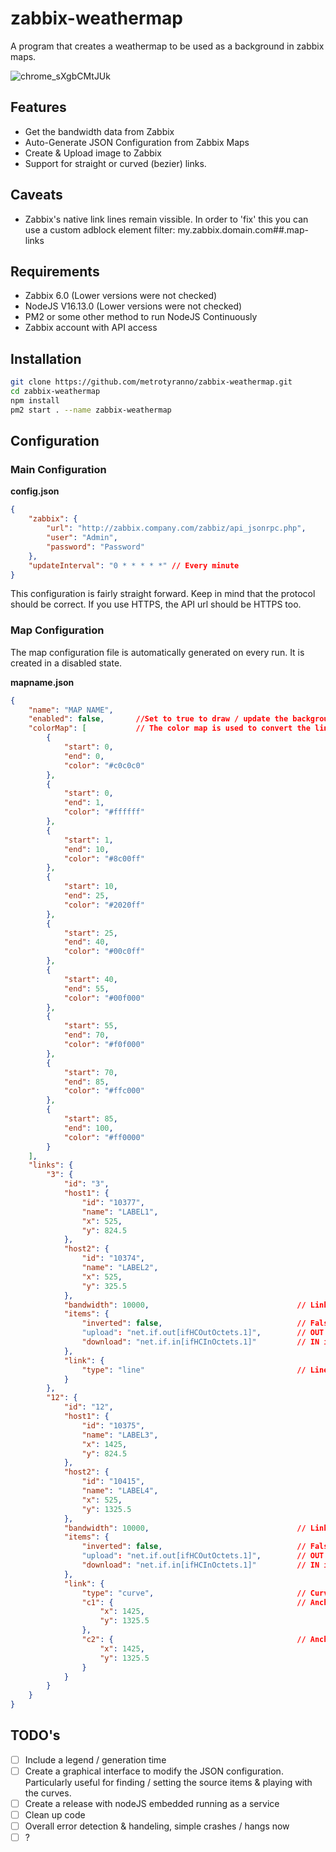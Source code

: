# zabbix-weathermap
A program that creates a weathermap to be used as a background in zabbix maps.

![chrome_sXgbCMtJUk](https://user-images.githubusercontent.com/335004/163728234-5e3640c6-8af2-42a1-89c1-7332ad0874c3.png)

## Features ##
* Get the bandwidth data from Zabbix
* Auto-Generate JSON Configuration from Zabbix Maps
* Create & Upload image to Zabbix
* Support for straight or curved (bezier) links.

## Caveats ##
* Zabbix's native link lines remain vissible. In order to 'fix' this you can use a custom adblock element filter: my.zabbix.domain.com##.map-links

## Requirements ##
* Zabbix 6.0 (Lower versions were not checked)
* NodeJS V16.13.0 (Lower versions were not checked)
* PM2 or some other method to run NodeJS Continuously
* Zabbix account with API access

## Installation ##

```bash
git clone https://github.com/metrotyranno/zabbix-weathermap.git
cd zabbix-weathermap
npm install
pm2 start . --name zabbix-weathermap
```

## Configuration ##
### Main Configuration ###
**config.json**
``` json
{
    "zabbix": {
        "url": "http://zabbix.company.com/zabbiz/api_jsonrpc.php",
        "user": "Admin",
        "password": "Password"
    },
    "updateInterval": "0 * * * * *" // Every minute
}
```
This configuration is fairly straight forward. Keep in mind that the protocol should be correct. If you use HTTPS, the API url should be HTTPS too.

### Map Configuration ###
The map configuration file is automatically generated on every run. It is created in a disabled state.

**mapname.json**
```json
{
    "name": "MAP NAME",
    "enabled": false,       //Set to true to draw / update the background image with a weathermap
    "colorMap": [           // The color map is used to convert the link utilization % to a color to draw with.
        {
            "start": 0,
            "end": 0,
            "color": "#c0c0c0"
        },
        {
            "start": 0,
            "end": 1,
            "color": "#ffffff"
        },
        {
            "start": 1,
            "end": 10,
            "color": "#8c00ff"
        },
        {
            "start": 10,
            "end": 25,
            "color": "#2020ff"
        },
        {
            "start": 25,
            "end": 40,
            "color": "#00c0ff"
        },
        {
            "start": 40,
            "end": 55,
            "color": "#00f000"
        },
        {
            "start": 55,
            "end": 70,
            "color": "#f0f000"
        },
        {
            "start": 70,
            "end": 85,
            "color": "#ffc000"
        },
        {
            "start": 85,
            "end": 100,
            "color": "#ff0000"
        }
    ],
    "links": {
        "3": {
            "id": "3",
            "host1": {
                "id": "10377",
                "name": "LABEL1",
                "x": 525,
                "y": 824.5
            },
            "host2": {
                "id": "10374",
                "name": "LABEL2",
                "x": 525,
                "y": 325.5
            },
            "bandwidth": 10000,                                 // Link speed capacity in MBIT
            "items": {
                "inverted": false,                              // False: Keys below belong to host 1, True: Keys belong to host 2
                "upload": "net.if.out[ifHCOutOctets.1]",        // OUT item key
                "download": "net.if.in[ifHCInOctets.1]"         // IN item key
            },
            "link": {
                "type": "line"                                  // Line requires no additional arguments
            }
        },
        "12": {
            "id": "12",
            "host1": {
                "id": "10375",
                "name": "LABEL3",
                "x": 1425,
                "y": 824.5
            },
            "host2": {
                "id": "10415",
                "name": "LABEL4",
                "x": 525,
                "y": 1325.5
            },
            "bandwidth": 10000,                                 // Link speed capacity in MBIT
            "items": {
                "inverted": false,                              // False: Keys below belong to host 1, True: Keys belong to host 2
                "upload": "net.if.out[ifHCOutOctets.1]",        // OUT item key
                "download": "net.if.in[ifHCInOctets.1]"         // IN item key
            },
            "link": {
                "type": "curve",                                // Curve requires 2 control points to steer the curve with.
                "c1": {                                         // Anchor point 1
                    "x": 1425,
                    "y": 1325.5
                },
                "c2": {                                         // Anchor point 2
                    "x": 1425,
                    "y": 1325.5
                }
            }
        }
    }
}
```


## TODO's ##
- [ ] Include a legend / generation time
- [ ] Create a graphical interface to modify the JSON configuration. Particularly useful for finding / setting the source items & playing with the curves.
- [ ] Create a release with nodeJS embedded running as a service
- [ ] Clean up code
- [ ] Overall error detection & handeling, simple crashes / hangs now
- [ ] ?